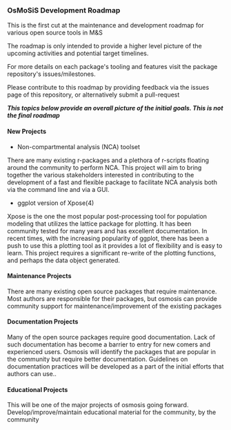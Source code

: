 ### OsMoSiS Development Roadmap

This is the first cut at the maintenance and development roadmap for various open source tools in M&S

The roadmap is only intended to provide a higher level picture of the upcoming activities and potential target timelines.

For more details on each package's tooling and features visit the package repository's issues/milestones.

Please contribute to this roadmap by providing feedback via the issues page of this repository, or alternatively submit a pull-request

___This topics below provide an overall picture of the initial goals. This is not the final roadmap___

#### New Projects

* Non-compartmental analysis (NCA) toolset

There are many existing r-packages and a plethora of r-scripts floating around the community to perform NCA.
This project will aim to bring together the various stakeholders interested in contributing to the development of
a fast and flexible package to facilitate NCA analysis both via the command line and via a GUI.

* ggplot version of Xpose(4)

Xpose is the one the most popular post-processing tool for population modeling that utilizes the lattice package for plotting.
It has been community tested for many years and has excellent documentation. In recent times, with the increasing popularity of
ggplot, there has been a push to use this a plotting tool as it provides a lot of flexibility and is easy to learn. This project
requires a significant re-write of the plotting functions, and perhaps the data object generated.

#### Maintenance Projects

There are many existing open source packages that require maintenance. Most authors are responsible for their packages, but
osmosis can provide community support for maintenance/improvement of the existing packages

#### Documentation Projects

Many of the open source packages require good documentation. Lack of such documentation has become a barrier to entry for new
comers and experienced users. Osmosis will identify the packages that are popular in the community but require better documentation.
Guidelines on documentation practices will be developed as a part of the initial efforts that authors can use..

#### Educational Projects
This will be one of the major projects of osmosis going forward. Develop/improve/maintain educational material for the community, by the community
